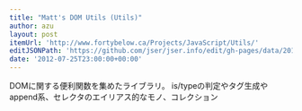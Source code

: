```yaml
---
title: "Matt's DOM Utils (Utils)"
author: azu
layout: post
itemUrl: 'http://www.fortybelow.ca/Projects/JavaScript/Utils/'
editJSONPath: 'https://github.com/jser/jser.info/edit/gh-pages/data/2012/07/index.json'
date: '2012-07-25T23:00:00+00:00'
---
```

DOMに関する便利関数を集めたライブラリ。
is/typeの判定やタグ生成やappend系、セレクタのエイリアス的なモノ、コレクション
